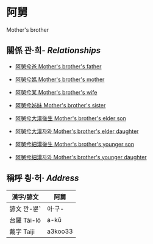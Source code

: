 # 阿舅
Mother's brother

## 關係 관·희- _Relationships_

- [阿舅兮爸 Mother's brother's father](member13.md)

- [阿舅兮媽 Mother's brother's mother](member14.md)

- [阿舅兮某 Mother's brother's wife](member51.md)

- [阿舅兮姊妹 Mother's brother's sister](member15.md)

- [阿舅兮大漢後生 Mother's brother's elder son](member47.md)

- [阿舅兮大漢자와 Mother's brother's elder daughter](member48.md)

- [阿舅兮細漢後生 Mother's brother's younger son](member49.md)

- [阿舅兮細漢자와 Mother's brother's younger daughter](member50.md)



## 稱呼 칑·허· _Address_

漢字/諺文 | 阿舅
--- | ---
諺文 깐-뿐ˆ | 아·구-
台羅 Tâi-lô | a-kū
戴字 Taiji | a3koo33


